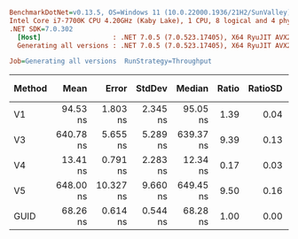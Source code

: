 ``` ini

BenchmarkDotNet=v0.13.5, OS=Windows 11 (10.0.22000.1936/21H2/SunValley)
Intel Core i7-7700K CPU 4.20GHz (Kaby Lake), 1 CPU, 8 logical and 4 physical cores
.NET SDK=7.0.302
  [Host]                  : .NET 7.0.5 (7.0.523.17405), X64 RyuJIT AVX2 [AttachedDebugger]
  Generating all versions : .NET 7.0.5 (7.0.523.17405), X64 RyuJIT AVX2

Job=Generating all versions  RunStrategy=Throughput  

```
| Method |      Mean |     Error |   StdDev |    Median | Ratio | RatioSD |   Gen0 | Allocated | Alloc Ratio |
|------- |----------:|----------:|---------:|----------:|------:|--------:|-------:|----------:|------------:|
|     V1 |  94.53 ns |  1.803 ns | 2.345 ns |  95.05 ns |  1.39 |    0.04 |      - |         - |          NA |
|     V3 | 640.78 ns |  5.655 ns | 5.289 ns | 639.37 ns |  9.39 |    0.13 | 0.0267 |     112 B |          NA |
|     V4 |  13.41 ns |  0.791 ns | 2.283 ns |  12.34 ns |  0.17 |    0.03 |      - |         - |          NA |
|     V5 | 648.00 ns | 10.327 ns | 9.660 ns | 649.45 ns |  9.50 |    0.16 | 0.0267 |     112 B |          NA |
|   GUID |  68.26 ns |  0.614 ns | 0.544 ns |  68.28 ns |  1.00 |    0.00 |      - |         - |          NA |
